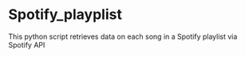 # Spotify_playplist
This python script retrieves data on each song in a Spotify playlist via Spotify API
